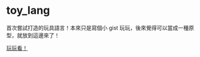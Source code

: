 # toy_lang

首次嘗試打造的玩具語言！本來只是寫個小 gist 玩玩，後來覺得可以當成一種原型，就放到這邊來了！

[玩玩看！](https://openhome.cc/Gossip/Computation/toy_lang/)
